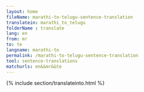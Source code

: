 ```yaml
---
layout: home
fileName: marathi-to-telugu-sentence-translation
translatein: marathi_to_telugu
folderName : translate
lang: en
from: mr
to: te
langname: marathi-to
permalink: /marathi-to-telugu-sentence-translation
tool: sentence-translations
matchurls: en&&mr&&te
---
```

{% include section/translateinto.html %}
